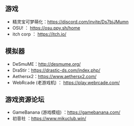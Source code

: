 ## 游戏
+ 精灵宝可梦萌化：https://discord.com/invite/Ds7bjJMumn
+ OSU! ： https://osu.ppy.sh/home
+ itch corp ： https://itch.io/
## 模拟器
+ DeSmuME：http://desmume.org/
+ DraStir：https://drastic-ds.com/index.php/
+ Aethersx2：https://www.aethersx2.com/
+ WebRcade (老游戏机) ： https://play.webrcade.com/
## 游戏资源论坛
+ GameBanana (游戏模组) ：https://gamebanana.com/
+ 初音社 ：https://www.mikuclub.win/
